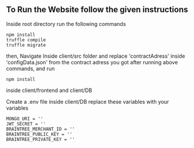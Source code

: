 ## To Run the Website follow the given instructions
Inside root directory run the following commands
```
npm install
truffle compile
truffle migrate
```
then, Navigate Inside client/src folder and replace 'contractAdress' inside 'configData.json' from the contract adress you got after running above commands, and run
```
npm install
```
inside client/frontend and client/DB

Create a .env file inside client/DB
replace these variables with your variables 

```
MONGO_URI = ''
JWT_SECRET = ''
BRAINTREE_MERCHANT_ID = ''
BRAINTREE_PUBLIC_KEY = ''
BRAINTREE_PRIVATE_KEY = ''
```

